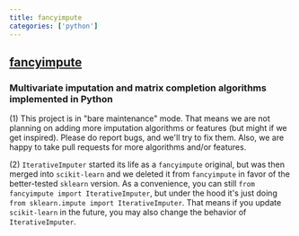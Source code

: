 ```yaml
---
title: fancyimpute
categories: ['python']
---
```

## [fancyimpute](https://github.com/iskandr/fancyimpute)

### Multivariate imputation and matrix completion algorithms implemented in Python


(1) This project is in "bare maintenance" mode. That means we are not planning on adding more imputation algorithms or features (but might if we get inspired). Please do report bugs, and we'll try to fix them. Also, we are happy to take pull requests for more algorithms and/or features. 

(2) `IterativeImputer` started its life as a `fancyimpute` original, but was then merged into `scikit-learn` and we deleted it from `fancyimpute` in favor of the better-tested `sklearn` version. As a convenience, you can still `from fancyimpute import IterativeImputer`, but under the hood it's just doing `from sklearn.impute import IterativeImputer`.  That means if you update `scikit-learn` in the future, you may also change the behavior of `IterativeImputer`. 

